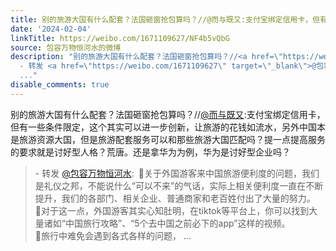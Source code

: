 ```yaml
---
title: 别的旅游大国有什么配套？法国砸窗抢包算吗？//@而与既又:支付宝绑定信用卡，但有一些条件限定，这个其实可以进一步创新，让旅游的花钱如流水，另外中国本是旅游...
date: '2024-02-04'
linkTitle: https://weibo.com/1671109627/NF4b5vQbG
source: 包容万物恒河水的微博
description: "别的旅游大国有什么配套？法国砸窗抢包算吗？//<a href=\"https://weibo.com/n/%E8%80%8C%E4%B8%8E%E6%97%A2%E5%8F%88\">@而与既又</a>:支付宝绑定信用卡，但有一些条件限定，这个其实可以进一步创新，让旅游的花钱如流水，另外中国本是旅游资源大国，但是旅游配套服务可以和那些旅游大国匹配吗？提一点提高服务的要求就是讨好型人格？荒唐。还是拿华为为例，华为是讨好型企业吗？<br><blockquote>
  - 转发 <a href=\"https://weibo.com/1671109627\" target=\"_blank\">@包容万物恒河水</a>: \U0001F53B关于外国游客来中国旅游便利度的问题，我们是礼仪之邦，不能说什么“可以不来”的气话，实际上相关便利度一直在不断提升，我们的各部门、相关企业、普通商家和老百姓付出了大量的努力。<br>\U0001F53B对于这一点，外国游客其实心知肚明，在tiktok等平台上，你可以找到大量诸如“中国旅行攻略”、“5个去中国之前必下的app”这样的视频。<br>\U0001F53B旅行中难免会遇到各式各样的问题，
  ..."
disable_comments: true
---
```

别的旅游大国有什么配套？法国砸窗抢包算吗？//<a href="https://weibo.com/n/%E8%80%8C%E4%B8%8E%E6%97%A2%E5%8F%88">@而与既又</a>:支付宝绑定信用卡，但有一些条件限定，这个其实可以进一步创新，让旅游的花钱如流水，另外中国本是旅游资源大国，但是旅游配套服务可以和那些旅游大国匹配吗？提一点提高服务的要求就是讨好型人格？荒唐。还是拿华为为例，华为是讨好型企业吗？<br><blockquote> - 转发 <a href="https://weibo.com/1671109627" target="_blank">@包容万物恒河水</a>: 🔻关于外国游客来中国旅游便利度的问题，我们是礼仪之邦，不能说什么“可以不来”的气话，实际上相关便利度一直在不断提升，我们的各部门、相关企业、普通商家和老百姓付出了大量的努力。<br>🔻对于这一点，外国游客其实心知肚明，在tiktok等平台上，你可以找到大量诸如“中国旅行攻略”、“5个去中国之前必下的app”这样的视频。<br>🔻旅行中难免会遇到各式各样的问题， ...
